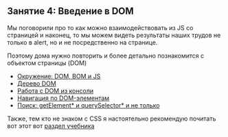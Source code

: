 ## Занятие 4: Введение в DOM ##

Мы поговорили про то как можно взаимодействовать из JS со страницей и
наконец, то мы можем видеть результаты наших трудов не только в alert, но и не посредственно на странице.

Поэтому дома нужно повторить и более детально познакомится с объектом страницы (DOM)
 - [Окружение: DOM, BOM и JS](http://learn.javascript.ru/browser-environment)
 - [Дерево DOM](http://learn.javascript.ru/dom-nodes)
 - [Работа с DOM из консоли](http://learn.javascript.ru/dom-console)
 - [Навигация по DOM-элементам](http://learn.javascript.ru/traversing-dom)
 - [Поиск: getElement* и querySelector* и не только](http://learn.javascript.ru/searching-elements-dom)

Также, тем кто не знаком с CSS я настоятельно рекомендую почитать вот этот вот [раздел учебника](http://learn.javascript.ru/css-for-js)